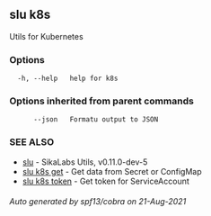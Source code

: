 ## slu k8s

Utils for Kubernetes

### Options

```
  -h, --help   help for k8s
```

### Options inherited from parent commands

```
      --json   Formatu output to JSON
```

### SEE ALSO

* [slu](slu.md)	 - SikaLabs Utils, v0.11.0-dev-5
* [slu k8s get](slu_k8s_get.md)	 - Get data from Secret or ConfigMap
* [slu k8s token](slu_k8s_token.md)	 - Get token for ServiceAccount

###### Auto generated by spf13/cobra on 21-Aug-2021
